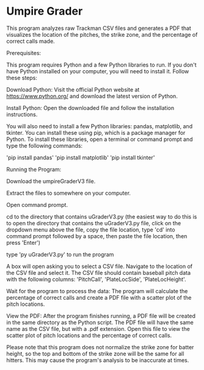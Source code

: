 # Umpire Grader

This program analyzes raw Trackman CSV files and generates a PDF that visualizes the location of the pitches, the strike zone, and the percentage of correct calls made.

Prerequisites:

This program requires Python and a few Python libraries to run. If you don't have Python installed on your computer, you will need to install it. Follow these steps:

Download Python: Visit the official Python website at https://www.python.org/ and download the latest version of Python.

Install Python: Open the downloaded file and follow the installation instructions.

You will also need to install a few Python libraries: pandas, matplotlib, and tkinter. You can install these using pip, which is a package manager for Python. To install these libraries, open a terminal or command prompt and type the following commands:

'pip install pandas'
'pip install matplotlib'
'pip install tkinter'




Running the Program:

Download the umpireGraderV3 file.

Extract the files to somewhere on your computer.

Open command prompt.

cd to the directory that contains uGraderV3.py (the easiest way to do this is to open the directory that contains the uGraderV3.py file, click on the dropdown menu above the file, copy the file location, type 'cd' into command prompt followed by a space, then paste the file location, then press 'Enter')

type 'py uGraderV3.py' to run the program

A box will open asking you to select a CSV file. Navigate to the location of the CSV file and select it. The CSV file should contain baseball pitch data with the following columns: 'PitchCall', 'PlateLocSide', 'PlateLocHeight'.

Wait for the program to process the data: The program will calculate the percentage of correct calls and create a PDF file with a scatter plot of the pitch locations.

View the PDF: After the program finishes running, a PDF file will be created in the same directory as the Python script. The PDF file will have the same name as the CSV file, but with a .pdf extension. Open this file to view the scatter plot of pitch locations and the percentage of correct calls.



Please note that this program does not normalize the strike zone for batter height, so the top and bottom of the strike zone will be the same for all hitters. This may cause the program's analysis to be inaccurate at times. 

